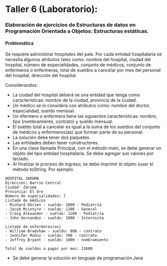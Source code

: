 # Taller 6 (Laboratorio): 
### Elaboración de ejercicios de Estructuras de datos en Programación Orientada a Objetos: Estructuras estáticas.

#### Problemática

Se requiere administrar hospitales del país. Por cada entidad hospitalaria 
se necesita algunos atributos tales como: nombre del hospital, ciudad del
 hospital, número de especialidades, conjunto de médicos, conjunto de 
enfermeros o enfermeras, total de sueldos a cancelar por mes del personal 
del hospital, dirección del hospital.

Considerandos:

* La ciudad del hospital deberá se una entidad que tenga como características:
 nombre de la ciudad, provincia de la ciudad.
* Un médico se lo considera con atributos como: nombre del doctor,
 especialidad, sueldo mensual.
* Un efermero o enfermera tiene las siguientes características: 
nombre, tipo (nombramiento, contrato) y sueldo mensual.
* El sueldo total a cancelar es igual a la suma de los 
sueldos del conjunto de médicos y enfermeros(as)
 que forman parte de su personal.
* La solución debe tener dos paquetes.
* Las entidades deben tener constructores.
* En una clase llamada Principal, con el método main, se debe
 generar un objeto del tipo entidad hospitalaria. Se debe agregar 
sus valores por teclado.
* Al finalizar le proceso de ingreso; se debe imprimir el objeto 
(usar el método toString. Por ejemplo

```
HOSPITAL ZARUMA
Dirección: Barrio Central
Ciudad: Zaruma 
Provincia: El Oro
Número de especialidades: 7
Listado de médicos
- Richard Obrien - sueldo: 1000 - Pediatría
- Jacob Mcintyre - sueldo: 1100 - General
- Craig Alexander - sueldo: 1200 - Pediatría
- John Hernandez - sueldo: 1000 - Internista

Listado de enfermeros(as)
- William Bradshaw - sueldo: 800 - contrato
- Jennifer Muñoz - sueldo: 700 - contrato
- Jeffrey Bryant - sueldo: 1000 - nombramiento

Total de sueldos a pagar por mes: 13600
```

* Se debe generar la solución en lenguaje de programación Java


